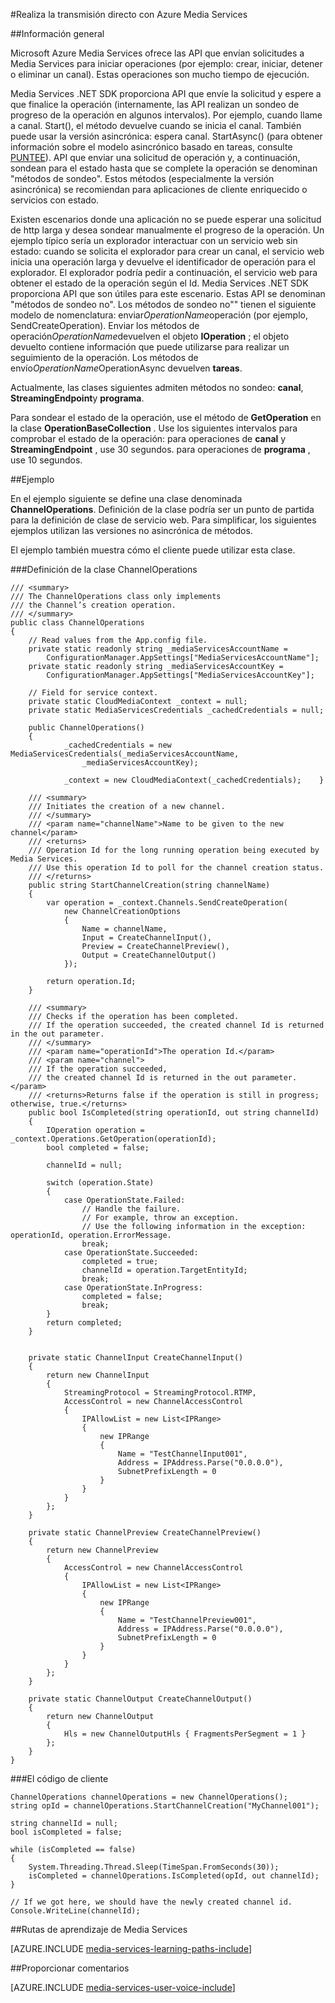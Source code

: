 <properties 
    pageTitle="Operaciones de ejecución larga de sondeo | Microsoft Azure" 
    description="Este tema muestra cómo sondear operaciones de ejecución larga." 
    services="media-services" 
    documentationCenter="" 
    authors="juliako" 
    manager="erikre" 
    editor=""/>

<tags 
    ms.service="media-services" 
    ms.workload="media" 
    ms.tgt_pltfrm="na" 
    ms.devlang="na" 
    ms.topic="article" 
    ms.date="09/26/2016" 
    ms.author="juliako"/>


#<a name="delivering-live-streaming-with-azure-media-services"></a>Realiza la transmisión directo con Azure Media Services

##<a name="overview"></a>Información general

Microsoft Azure Media Services ofrece las API que envían solicitudes a Media Services para iniciar operaciones (por ejemplo: crear, iniciar, detener o eliminar un canal). Estas operaciones son mucho tiempo de ejecución.

Media Services .NET SDK proporciona API que envíe la solicitud y espere a que finalice la operación (internamente, las API realizan un sondeo de progreso de la operación en algunos intervalos). Por ejemplo, cuando llame a canal. Start(), el método devuelve cuando se inicia el canal. También puede usar la versión asincrónica: espera canal. StartAsync() (para obtener información sobre el modelo asincrónico basado en tareas, consulte [PUNTEE](https://msdn.microsoft.com/library/hh873175(v=vs.110).aspx)). API que enviar una solicitud de operación y, a continuación, sondean para el estado hasta que se complete la operación se denominan "métodos de sondeo". Estos métodos (especialmente la versión asincrónica) se recomiendan para aplicaciones de cliente enriquecido o servicios con estado.

Existen escenarios donde una aplicación no se puede esperar una solicitud de http larga y desea sondear manualmente el progreso de la operación. Un ejemplo típico sería un explorador interactuar con un servicio web sin estado: cuando se solicita el explorador para crear un canal, el servicio web inicia una operación larga y devuelve el identificador de operación para el explorador. El explorador podría pedir a continuación, el servicio web para obtener el estado de la operación según el Id. Media Services .NET SDK proporciona API que son útiles para este escenario. Estas API se denominan "métodos de sondeo no".
Los métodos de sondeo no"" tienen el siguiente modelo de nomenclatura: enviar*OperationName*operación (por ejemplo, SendCreateOperation). Enviar los métodos de operación*OperationName*devuelven el objeto **IOperation** ; el objeto devuelto contiene información que puede utilizarse para realizar un seguimiento de la operación. Los métodos de envío*OperationName*OperationAsync devuelven **tareas<IOperation>**.

Actualmente, las clases siguientes admiten métodos no sondeo: **canal**, **StreamingEndpoint**y **programa**.

Para sondear el estado de la operación, use el método de **GetOperation** en la clase **OperationBaseCollection** . Use los siguientes intervalos para comprobar el estado de la operación: para operaciones de **canal** y **StreamingEndpoint** , use 30 segundos. para operaciones de **programa** , use 10 segundos.


##<a name="example"></a>Ejemplo

En el ejemplo siguiente se define una clase denominada **ChannelOperations**. Definición de la clase podría ser un punto de partida para la definición de clase de servicio web. Para simplificar, los siguientes ejemplos utilizan las versiones no asincrónica de métodos.

El ejemplo también muestra cómo el cliente puede utilizar esta clase.

###<a name="channeloperations-class-definition"></a>Definición de la clase ChannelOperations

    /// <summary> 
    /// The ChannelOperations class only implements 
    /// the Channel’s creation operation. 
    /// </summary> 
    public class ChannelOperations
    {
        // Read values from the App.config file.
        private static readonly string _mediaServicesAccountName =
            ConfigurationManager.AppSettings["MediaServicesAccountName"];
        private static readonly string _mediaServicesAccountKey =
            ConfigurationManager.AppSettings["MediaServicesAccountKey"];
    
        // Field for service context.
        private static CloudMediaContext _context = null;
        private static MediaServicesCredentials _cachedCredentials = null;
    
        public ChannelOperations()
        {
                _cachedCredentials = new MediaServicesCredentials(_mediaServicesAccountName,
                    _mediaServicesAccountKey);
    
                _context = new CloudMediaContext(_cachedCredentials);    }
    
        /// <summary>  
        /// Initiates the creation of a new channel.  
        /// </summary>  
        /// <param name="channelName">Name to be given to the new channel</param>  
        /// <returns>  
        /// Operation Id for the long running operation being executed by Media Services. 
        /// Use this operation Id to poll for the channel creation status. 
        /// </returns> 
        public string StartChannelCreation(string channelName)
        {
            var operation = _context.Channels.SendCreateOperation(
                new ChannelCreationOptions
                {
                    Name = channelName,
                    Input = CreateChannelInput(),
                    Preview = CreateChannelPreview(),
                    Output = CreateChannelOutput()
                });
    
            return operation.Id;
        }
    
        /// <summary> 
        /// Checks if the operation has been completed. 
        /// If the operation succeeded, the created channel Id is returned in the out parameter.
        /// </summary> 
        /// <param name="operationId">The operation Id.</param> 
        /// <param name="channel">
        /// If the operation succeeded, 
        /// the created channel Id is returned in the out parameter.</param>
        /// <returns>Returns false if the operation is still in progress; otherwise, true.</returns> 
        public bool IsCompleted(string operationId, out string channelId)
        {
            IOperation operation = _context.Operations.GetOperation(operationId);
            bool completed = false;
    
            channelId = null;
    
            switch (operation.State)
            {
                case OperationState.Failed:
                    // Handle the failure. 
                    // For example, throw an exception. 
                    // Use the following information in the exception: operationId, operation.ErrorMessage.
                    break;
                case OperationState.Succeeded:
                    completed = true;
                    channelId = operation.TargetEntityId;
                    break;
                case OperationState.InProgress:
                    completed = false;
                    break;
            }
            return completed;
        }
    
    
        private static ChannelInput CreateChannelInput()
        {
            return new ChannelInput
            {
                StreamingProtocol = StreamingProtocol.RTMP,
                AccessControl = new ChannelAccessControl
                {
                    IPAllowList = new List<IPRange>
                    {
                        new IPRange
                        {
                            Name = "TestChannelInput001",
                            Address = IPAddress.Parse("0.0.0.0"),
                            SubnetPrefixLength = 0
                        }
                    }
                }
            };
        }
    
        private static ChannelPreview CreateChannelPreview()
        {
            return new ChannelPreview
            {
                AccessControl = new ChannelAccessControl
                {
                    IPAllowList = new List<IPRange>
                    {
                        new IPRange
                        {
                            Name = "TestChannelPreview001",
                            Address = IPAddress.Parse("0.0.0.0"),
                            SubnetPrefixLength = 0
                        }
                    }
                }
            };
        }
    
        private static ChannelOutput CreateChannelOutput()
        {
            return new ChannelOutput
            {
                Hls = new ChannelOutputHls { FragmentsPerSegment = 1 }
            };
        }
    }

###<a name="the-client-code"></a>El código de cliente

    ChannelOperations channelOperations = new ChannelOperations();
    string opId = channelOperations.StartChannelCreation("MyChannel001");
    
    string channelId = null;
    bool isCompleted = false;
    
    while (isCompleted == false)
    {
        System.Threading.Thread.Sleep(TimeSpan.FromSeconds(30));
        isCompleted = channelOperations.IsCompleted(opId, out channelId);
    }
    
    // If we got here, we should have the newly created channel id.
    Console.WriteLine(channelId);
 


##<a name="media-services-learning-paths"></a>Rutas de aprendizaje de Media Services

[AZURE.INCLUDE [media-services-learning-paths-include](../../includes/media-services-learning-paths-include.md)]

##<a name="provide-feedback"></a>Proporcionar comentarios

[AZURE.INCLUDE [media-services-user-voice-include](../../includes/media-services-user-voice-include.md)]
